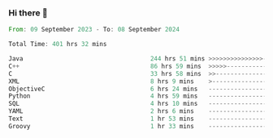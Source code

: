 ### Hi there 👋

<!--
**luoxuanzao/luoxuanzao** is a ✨ _special_ ✨ repository because its `README.md` (this file) appears on your GitHub profile.

Here are some ideas to get you started:

- 🔭 I’m currently working on ...
- 🌱 I’m currently learning ...
- 👯 I’m looking to collaborate on ...
- 🤔 I’m looking for help with ...
- 💬 Ask me about ...
- 📫 How to reach me: ...
- 😄 Pronouns: ...
- ⚡ Fun fact: ...
-->

<!--START_SECTION:waka-->

```rust
From: 09 September 2023 - To: 08 September 2024

Total Time: 401 hrs 32 mins

Java                                   244 hrs 51 mins >>>>>>>>>>>>>>>----------   60.96 %
C++                                    86 hrs 59 mins  >>>>>--------------------   21.66 %
C                                      33 hrs 58 mins  >>-----------------------   08.46 %
XML                                    8 hrs 9 mins    >------------------------   02.03 %
ObjectiveC                             6 hrs 24 mins   -------------------------   01.60 %
Python                                 4 hrs 59 mins   -------------------------   01.24 %
SQL                                    4 hrs 10 mins   -------------------------   01.04 %
YAML                                   2 hrs 6 mins    -------------------------   00.52 %
Text                                   1 hr 53 mins    -------------------------   00.47 %
Groovy                                 1 hr 33 mins    -------------------------   00.39 %
```

<!--END_SECTION:waka-->